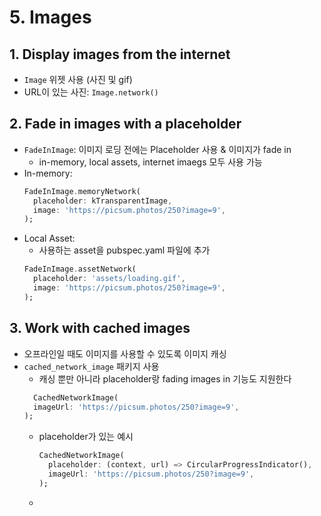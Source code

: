 # 5. Images

## 1. Display images from the internet

- `Image` 위젯 사용 (사진 및 gif)
- URL이 있는 사진: `Image.network()`

## 2. Fade in images with a placeholder

- `FadeInImage`: 이미지 로딩 전에는 Placeholder 사용 & 이미지가 fade in
  - in-memory, local assets, internet imaegs 모두 사용 가능
- In-memory:
  ```dart
  FadeInImage.memoryNetwork(
    placeholder: kTransparentImage,
    image: 'https://picsum.photos/250?image=9',
  );
  ```
- Local Asset:
  - 사용하는 asset을 pubspec.yaml 파일에 추가
  ```dart
  FadeInImage.assetNetwork(
    placeholder: 'assets/loading.gif',
    image: 'https://picsum.photos/250?image=9',
  );
  ```

## 3. Work with cached images

- 오프라인일 때도 이미지를 사용할 수 있도록 이미지 캐싱
- `cached_network_image` 패키지 사용
  - 캐싱 뿐만 아니라 placeholder랑 fading images in 기능도 지원한다
  ```dart
    CachedNetworkImage(
    imageUrl: 'https://picsum.photos/250?image=9',
  );
  ```
  - placeholder가 있는 예시
    ```dart
    CachedNetworkImage(
      placeholder: (context, url) => CircularProgressIndicator(),
      imageUrl: 'https://picsum.photos/250?image=9',
    );
    ```
  -
